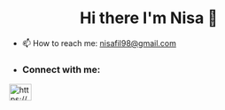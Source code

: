 <h1 align="center">Hi there I'm Nisa 👋</h1>

- 📫 How to reach me: nisafil98@gmail.com
- <h3 align="left">Connect with me:</h3>
<p align="left">
<a href="www.linkedin.com/in/nisa-fil" target="blank"><img align="center" src="https://raw.githubusercontent.com/rahuldkjain/github-profile-readme-generator/master/src/images/icons/Social/linked-in-alt.svg" alt="https://www.linkedin.com/in/abdullah-emin-tatar-3a79751b3?lipi=urn%3ali%3apage%3ad_flagship3_profile_view_base_contact_details%3bpiat0yuyqmus%2b7jlievxkq%3d%3d" height="30" width="40" /></a>
</p>


